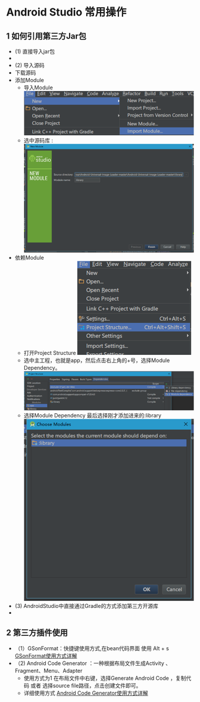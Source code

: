 # Android Studio 常用操作
## 1 如何引用第三方Jar包
 - (1) 直接导入jar包
  -
 - (2) 导入源码
  - 下载源码
  - 添加Module
    - 导入Module
      ![导入Module](depend_module.png)
    - 选中源码库 : ![选中源码库](select_module.png)
  - 依赖Module
    - 打开Project Structure
    ![](module_dependency_1.png)
    - 选中主工程，也就是app，然后点击右上角的+号，选择Module Dependency。
    ![](module_dependency_2.png)
    - 选择Module Dependency 最后选择刚才添加进来的:library
    ![](module_dependency_3.png)
 - (3) AndroidStudio中直接通过Gradle的方式添加第三方开源库
  -
## 2 第三方插件使用
  - （1）GSonFormat：快捷键使用方式,在bean代码界面 使用 Alt + s [GSonFormat使用方式详解](http://blog.csdn.net/alpha58/article/details/62881144)
  - （2) Android Code Generator ：一种根据布局文件生成Activity 、Fragment、Menu、Adapter
    - 使用方式为1 在布局文件中右键，选择Generate Android Code ，复制代码 或者 选择source file路径，点击创建文件即可。
    - 详细使用方式  [Android Code Generator使用方式详解](http://blog.csdn.net/alpha58/article/details/62881144)

